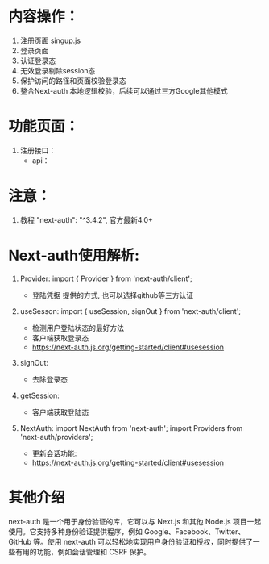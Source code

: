 # 内容操作：
1. 注册页面 singup.js
2. 登录页面
3. 认证登录态
4. 无效登录剔除session态
5. 保护访问的路径和页面校验登录态
6. 整合Next-auth 本地逻辑校验，后续可以通过三方Google其他模式



# 功能页面：
1. 注册接口：
    - api： 

# 注意：
1. 教程    "next-auth": "^3.4.2", 官方最新4.0+


# Next-auth使用解析:
1. Provider:  import { Provider } from 'next-auth/client';
    - 登陆凭据 提供的方式, 也可以选择github等三方认证

2. useSesson: import { useSession, signOut } from 'next-auth/client';
    - 检测用户登陆状态的最好方法 
    - 客户端获取登录态
    - https://next-auth.js.org/getting-started/client#usesession

3. signOut:
    - 去除登录态

4. getSession: 
    - 客户端获取登陆态

5. NextAuth: import NextAuth from 'next-auth';
import Providers from 'next-auth/providers';
    - 更新会话功能:
    -  https://next-auth.js.org/getting-started/client#usesession


# 其他介绍
next-auth 是一个用于身份验证的库，它可以与 Next.js 和其他 Node.js 项目一起使用。它支持多种身份验证提供程序，例如 Google、Facebook、Twitter、GitHub 等。使用 next-auth 可以轻松地实现用户身份验证和授权，同时提供了一些有用的功能，例如会话管理和 CSRF 保护。
